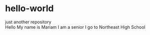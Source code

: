 # hello-world
just another repository    
Hello
My name is Mariam
I am a senior
I go to Northeast High School
